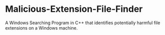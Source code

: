 # Malicious-Extension-File-Finder
A Windows Searching Program in C++ that identifies potentially harmful file extensions on a Windows machine.
